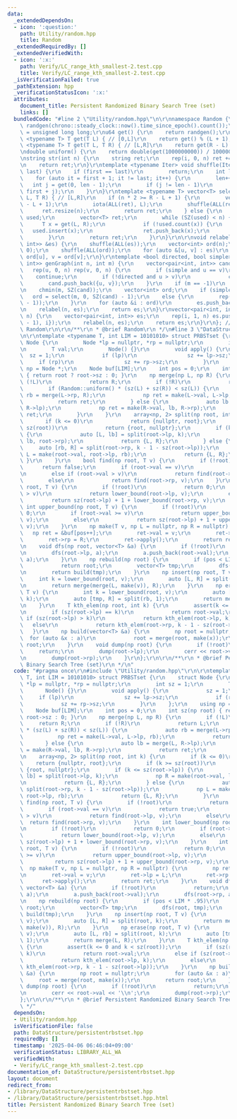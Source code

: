 ```yaml
---
data:
  _extendedDependsOn:
  - icon: ':question:'
    path: Utility/random.hpp
    title: Random
  _extendedRequiredBy: []
  _extendedVerifiedWith:
  - icon: ':x:'
    path: Verify/LC_range_kth_smallest-2.test.cpp
    title: Verify/LC_range_kth_smallest-2.test.cpp
  _isVerificationFailed: true
  _pathExtension: hpp
  _verificationStatusIcon: ':x:'
  attributes:
    document_title: Persistent Randomized Binary Search Tree (set)
    links: []
  bundledCode: "#line 2 \"Utility/random.hpp\"\n\r\nnamespace Random {\r\nmt19937_64\
    \ randgen(chrono::steady_clock::now().time_since_epoch().count());\r\nusing u64\
    \ = unsigned long long;\r\nu64 get() {\r\n    return randgen();\r\n}\r\ntemplate\
    \ <typename T> T get(T L) { // [0,L]\r\n    return get() % (L + 1);\r\n}\r\ntemplate\
    \ <typename T> T get(T L, T R) { // [L,R]\r\n    return get(R - L) + L;\r\n}\r\
    \ndouble uniform() {\r\n    return double(get(1000000000)) / 1000000000;\r\n}\r\
    \nstring str(int n) {\r\n    string ret;\r\n    rep(i, 0, n) ret += get('a', 'z');\r\
    \n    return ret;\r\n}\r\ntemplate <typename Iter> void shuffle(Iter first, Iter\
    \ last) {\r\n    if (first == last)\r\n        return;\r\n    int len = 1;\r\n\
    \    for (auto it = first + 1; it != last; it++) {\r\n        len++;\r\n     \
    \   int j = get(0, len - 1);\r\n        if (j != len - 1)\r\n            iter_swap(it,\
    \ first + j);\r\n    }\r\n}\r\ntemplate <typename T> vector<T> select(int n, T\
    \ L, T R) { // [L,R]\r\n    if (n * 2 >= R - L + 1) {\r\n        vector<T> ret(R\
    \ - L + 1);\r\n        iota(ALL(ret), L);\r\n        shuffle(ALL(ret));\r\n  \
    \      ret.resize(n);\r\n        return ret;\r\n    } else {\r\n        unordered_set<T>\
    \ used;\r\n        vector<T> ret;\r\n        while (SZ(used) < n) {\r\n      \
    \      T x = get(L, R);\r\n            if (!used.count(x)) {\r\n             \
    \   used.insert(x);\r\n                ret.push_back(x);\r\n            }\r\n\
    \        }\r\n        return ret;\r\n    }\r\n}\r\n\r\nvoid relabel(int n, vector<pair<int,\
    \ int>> &es) {\r\n    shuffle(ALL(es));\r\n    vector<int> ord(n);\r\n    iota(ALL(ord),\
    \ 0);\r\n    shuffle(ALL(ord));\r\n    for (auto &[u, v] : es)\r\n        u =\
    \ ord[u], v = ord[v];\r\n}\r\ntemplate <bool directed, bool simple>\r\nvector<pair<int,\
    \ int>> genGraph(int n, int m) {\r\n    vector<pair<int, int>> cand, es;\r\n \
    \   rep(u, 0, n) rep(v, 0, n) {\r\n        if (simple and u == v)\r\n        \
    \    continue;\r\n        if (!directed and u > v)\r\n            continue;\r\n\
    \        cand.push_back({u, v});\r\n    }\r\n    if (m == -1)\r\n        m = get(SZ(cand));\r\
    \n    chmin(m, SZ(cand));\r\n    vector<int> ord;\r\n    if (simple)\r\n     \
    \   ord = select(m, 0, SZ(cand) - 1);\r\n    else {\r\n        rep(_, 0, m) ord.push_back(get(SZ(cand)\
    \ - 1));\r\n    }\r\n    for (auto &i : ord)\r\n        es.push_back(cand[i]);\r\
    \n    relabel(n, es);\r\n    return es;\r\n}\r\nvector<pair<int, int>> genTree(int\
    \ n) {\r\n    vector<pair<int, int>> es;\r\n    rep(i, 1, n) es.push_back({get(i\
    \ - 1), i});\r\n    relabel(n, es);\r\n    return es;\r\n}\r\n}; // namespace\
    \ Random\r\n\r\n/**\r\n * @brief Random\r\n */\n#line 3 \"DataStructure/persistentrbstset.hpp\"\
    \n\r\ntemplate <typename T, int LIM = 10101010> struct PRBSTset {\r\n    struct\
    \ Node {\r\n        Node *lp = nullptr, *rp = nullptr;\r\n        int sz = 1;\r\
    \n        T val;\r\n        Node() {}\r\n        void apply() {\r\n          \
    \  sz = 1;\r\n            if (lp)\r\n                sz += lp->sz;\r\n       \
    \     if (rp)\r\n                sz += rp->sz;\r\n        }\r\n    };\r\n    using\
    \ np = Node *;\r\n    Node buf[LIM];\r\n    int pos = 0;\r\n    int sz(np root)\
    \ { return root ? root->sz : 0; }\r\n    np merge(np L, np R) {\r\n        if\
    \ (!L)\r\n            return R;\r\n        if (!R)\r\n            return L;\r\n\
    \        if (Random::uniform() * (sz(L) + sz(R)) < sz(L)) {\r\n            auto\
    \ rb = merge(L->rp, R);\r\n            np ret = make(L->val, L->lp, rb);\r\n \
    \           return ret;\r\n        } else {\r\n            auto lb = merge(L,\
    \ R->lp);\r\n            np ret = make(R->val, lb, R->rp);\r\n            return\
    \ ret;\r\n        }\r\n    }\r\n    array<np, 2> split(np root, int k) {\r\n \
    \       if (k <= 0)\r\n            return {nullptr, root};\r\n        if (k >=\
    \ sz(root))\r\n            return {root, nullptr};\r\n        if (k <= sz(root->lp))\
    \ {\r\n            auto [L, lb] = split(root->lp, k);\r\n            np R = make(root->val,\
    \ lb, root->rp);\r\n            return {L, R};\r\n        } else {\r\n       \
    \     auto [rb, R] = split(root->rp, k - 1 - sz(root->lp));\r\n            np\
    \ L = make(root->val, root->lp, rb);\r\n            return {L, R};\r\n       \
    \ }\r\n    }\r\n    bool find(np root, T v) {\r\n        if (!root)\r\n      \
    \      return false;\r\n        if (root->val == v)\r\n            return true;\r\
    \n        else if (root->val > v)\r\n            return find(root->lp, v);\r\n\
    \        else\r\n            return find(root->rp, v);\r\n    }\r\n    int lower_bound(np\
    \ root, T v) {\r\n        if (!root)\r\n            return 0;\r\n        if (root->val\
    \ > v)\r\n            return lower_bound(root->lp, v);\r\n        else\r\n   \
    \         return sz(root->lp) + 1 + lower_bound(root->rp, v);\r\n    }\r\n   \
    \ int upper_bound(np root, T v) {\r\n        if (!root)\r\n            return\
    \ 0;\r\n        if (root->val >= v)\r\n            return upper_bound(root->lp,\
    \ v);\r\n        else\r\n            return sz(root->lp) + 1 + upper_bound(root->rp,\
    \ v);\r\n    }\r\n    np make(T v, np L = nullptr, np R = nullptr) {\r\n     \
    \   np ret = &buf[pos++];\r\n        ret->val = v;\r\n        ret->lp = L;\r\n\
    \        ret->rp = R;\r\n        ret->apply();\r\n        return ret;\r\n    }\r\
    \n    void dfs(np root, vector<T> &a) {\r\n        if (!root)\r\n            return;\r\
    \n        dfs(root->lp, a);\r\n        a.push_back(root->val);\r\n        dfs(root->rp,\
    \ a);\r\n    }\r\n    np rebuild(np root) {\r\n        if (pos < LIM * .95)\r\n\
    \            return root;\r\n        vector<T> tmp;\r\n        dfs(root, tmp);\r\
    \n        return build(tmp);\r\n    }\r\n    np insert(np root, T v) {\r\n   \
    \     int k = lower_bound(root, v);\r\n        auto [L, R] = split(root, k);\r\
    \n        return merge(merge(L, make(v)), R);\r\n    }\r\n    np erase(np root,\
    \ T v) {\r\n        int k = lower_bound(root, v);\r\n        auto [L, rb] = split(root,\
    \ k);\r\n        auto [tmp, R] = split(rb, 1);\r\n        return merge(L, R);\r\
    \n    }\r\n    T kth_elem(np root, int k) {\r\n        assert(k <= 0 and k < sz(root));\r\
    \n        if (sz(root->lp) == k)\r\n            return root->val;\r\n        else\
    \ if (sz(root->lp) > k)\r\n            return kth_elem(root->lp, k);\r\n     \
    \   else\r\n            return kth_elem(root->rp, k - 1 - sz(root->lp));\r\n \
    \   }\r\n    np build(vector<T> &a) {\r\n        np root = nullptr;\r\n      \
    \  for (auto &x : a)\r\n            root = merge(root, make(x));\r\n        return\
    \ root;\r\n    }\r\n    void dump(np root) {\r\n        if (!root)\r\n       \
    \     return;\r\n        dump(root->lp);\r\n        cerr << root->val << '\\n';\r\
    \n        dump(root->rp);\r\n    }\r\n};\r\n\r\n/**\r\n * @brief Persistent Randomized\
    \ Binary Search Tree (set)\r\n */\n"
  code: "#pragma once\r\n#include \"Utility/random.hpp\"\r\n\r\ntemplate <typename\
    \ T, int LIM = 10101010> struct PRBSTset {\r\n    struct Node {\r\n        Node\
    \ *lp = nullptr, *rp = nullptr;\r\n        int sz = 1;\r\n        T val;\r\n \
    \       Node() {}\r\n        void apply() {\r\n            sz = 1;\r\n       \
    \     if (lp)\r\n                sz += lp->sz;\r\n            if (rp)\r\n    \
    \            sz += rp->sz;\r\n        }\r\n    };\r\n    using np = Node *;\r\n\
    \    Node buf[LIM];\r\n    int pos = 0;\r\n    int sz(np root) { return root ?\
    \ root->sz : 0; }\r\n    np merge(np L, np R) {\r\n        if (!L)\r\n       \
    \     return R;\r\n        if (!R)\r\n            return L;\r\n        if (Random::uniform()\
    \ * (sz(L) + sz(R)) < sz(L)) {\r\n            auto rb = merge(L->rp, R);\r\n \
    \           np ret = make(L->val, L->lp, rb);\r\n            return ret;\r\n \
    \       } else {\r\n            auto lb = merge(L, R->lp);\r\n            np ret\
    \ = make(R->val, lb, R->rp);\r\n            return ret;\r\n        }\r\n    }\r\
    \n    array<np, 2> split(np root, int k) {\r\n        if (k <= 0)\r\n        \
    \    return {nullptr, root};\r\n        if (k >= sz(root))\r\n            return\
    \ {root, nullptr};\r\n        if (k <= sz(root->lp)) {\r\n            auto [L,\
    \ lb] = split(root->lp, k);\r\n            np R = make(root->val, lb, root->rp);\r\
    \n            return {L, R};\r\n        } else {\r\n            auto [rb, R] =\
    \ split(root->rp, k - 1 - sz(root->lp));\r\n            np L = make(root->val,\
    \ root->lp, rb);\r\n            return {L, R};\r\n        }\r\n    }\r\n    bool\
    \ find(np root, T v) {\r\n        if (!root)\r\n            return false;\r\n\
    \        if (root->val == v)\r\n            return true;\r\n        else if (root->val\
    \ > v)\r\n            return find(root->lp, v);\r\n        else\r\n          \
    \  return find(root->rp, v);\r\n    }\r\n    int lower_bound(np root, T v) {\r\
    \n        if (!root)\r\n            return 0;\r\n        if (root->val > v)\r\n\
    \            return lower_bound(root->lp, v);\r\n        else\r\n            return\
    \ sz(root->lp) + 1 + lower_bound(root->rp, v);\r\n    }\r\n    int upper_bound(np\
    \ root, T v) {\r\n        if (!root)\r\n            return 0;\r\n        if (root->val\
    \ >= v)\r\n            return upper_bound(root->lp, v);\r\n        else\r\n  \
    \          return sz(root->lp) + 1 + upper_bound(root->rp, v);\r\n    }\r\n  \
    \  np make(T v, np L = nullptr, np R = nullptr) {\r\n        np ret = &buf[pos++];\r\
    \n        ret->val = v;\r\n        ret->lp = L;\r\n        ret->rp = R;\r\n  \
    \      ret->apply();\r\n        return ret;\r\n    }\r\n    void dfs(np root,\
    \ vector<T> &a) {\r\n        if (!root)\r\n            return;\r\n        dfs(root->lp,\
    \ a);\r\n        a.push_back(root->val);\r\n        dfs(root->rp, a);\r\n    }\r\
    \n    np rebuild(np root) {\r\n        if (pos < LIM * .95)\r\n            return\
    \ root;\r\n        vector<T> tmp;\r\n        dfs(root, tmp);\r\n        return\
    \ build(tmp);\r\n    }\r\n    np insert(np root, T v) {\r\n        int k = lower_bound(root,\
    \ v);\r\n        auto [L, R] = split(root, k);\r\n        return merge(merge(L,\
    \ make(v)), R);\r\n    }\r\n    np erase(np root, T v) {\r\n        int k = lower_bound(root,\
    \ v);\r\n        auto [L, rb] = split(root, k);\r\n        auto [tmp, R] = split(rb,\
    \ 1);\r\n        return merge(L, R);\r\n    }\r\n    T kth_elem(np root, int k)\
    \ {\r\n        assert(k <= 0 and k < sz(root));\r\n        if (sz(root->lp) ==\
    \ k)\r\n            return root->val;\r\n        else if (sz(root->lp) > k)\r\n\
    \            return kth_elem(root->lp, k);\r\n        else\r\n            return\
    \ kth_elem(root->rp, k - 1 - sz(root->lp));\r\n    }\r\n    np build(vector<T>\
    \ &a) {\r\n        np root = nullptr;\r\n        for (auto &x : a)\r\n       \
    \     root = merge(root, make(x));\r\n        return root;\r\n    }\r\n    void\
    \ dump(np root) {\r\n        if (!root)\r\n            return;\r\n        dump(root->lp);\r\
    \n        cerr << root->val << '\\n';\r\n        dump(root->rp);\r\n    }\r\n\
    };\r\n\r\n/**\r\n * @brief Persistent Randomized Binary Search Tree (set)\r\n\
    \ */"
  dependsOn:
  - Utility/random.hpp
  isVerificationFile: false
  path: DataStructure/persistentrbstset.hpp
  requiredBy: []
  timestamp: '2025-04-06 06:46:04+09:00'
  verificationStatus: LIBRARY_ALL_WA
  verifiedWith:
  - Verify/LC_range_kth_smallest-2.test.cpp
documentation_of: DataStructure/persistentrbstset.hpp
layout: document
redirect_from:
- /library/DataStructure/persistentrbstset.hpp
- /library/DataStructure/persistentrbstset.hpp.html
title: Persistent Randomized Binary Search Tree (set)
---
```

